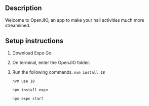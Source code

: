 ## Description
Welcome to OpenJIO, an app to make your hall activities much more streamlined.

## Setup instructions
1. Download Expo Go
2. On terminal, enter the OpenJIO folder.
3. Run the following commands.
   `nvm install 18`
   
   `nvm use 18`
   
   `npm install expo`
   
   `npx expo start`
